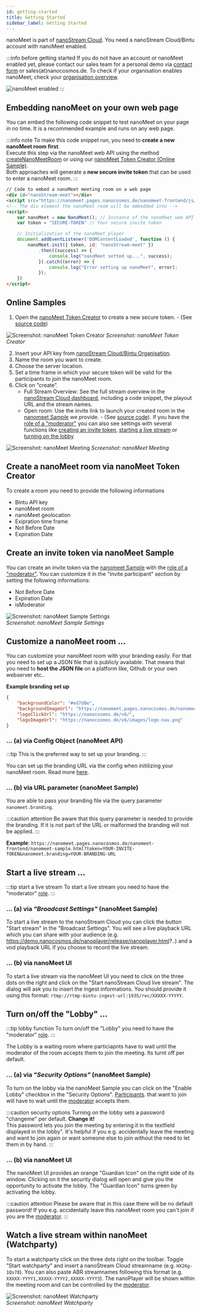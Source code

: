 ```yaml
---
id: getting-started
title: Getting Started
sidebar_label: Getting Started
---
```


nanoMeet is part of [nanoStream Cloud](https://dashboard.nanostream.cloud/organisation). 
You need a nanoStream Cloud/Bintu account with nanoMeet enabled.

:::info before getting started
If you do not have an account or nanoMeet enabled yet, please contact our sales team for a personal demo via [contact form](https://www.nanocosmos.de/nanomeet/?demo&utm_source=nanoMeet_Docs&utm_medium=nanocosmos&utm_campaign=nanoMeet&utm_content=CTA_Requirements) or sales(at)nanocosmos.de.
To check if your organisation enables nanoMeet, check your [organisation overview](https://dashboard.nanostream.cloud/organisation).

![nanoMeet enabled](../assets/nanomeet/enable-nanomeet.jpg)
:::

## Embedding nanoMeet on your own web page

You can embed the following code snippet to test nanoMeet on your page in no time. It is a recommended example and runs on any web page. 

:::info note
To make this code snippet run, you need to **create a new nanoMeet room first**. <br/>
Execute this step via the nanoMeet web API using the method [createNanoMeetRoom](./api#nanomeetcreatenanomeetroomapikey-roomsetup--promisesuccesserror) or using our [nanoMeet Token Creator (Online Sample)](https://nanomeet.pages.nanocosmos.de/nanomeet-frontend/nanomeet-helper.html?bintu.apikey=YOUR-API-KEY&nanomeet.room=YOUR-ROOM-NAME). <br/>
Both approaches will generate a **new secure invite token** that can be used to enter a nanoMeet room.
:::

```html
// Code to embed a nanoMeet meeting room on a web page
<div id="nanoStream-meet"></div>
<script src="https://nanomeet.pages.nanocosmos.de/nanomeet-frontend/js/nanomeet.js"></script>
<!-- The div element the nanoMeet room will be embedded into -->
<script>
    var nanoMeet = new NanoMeet(); // Instance of the nanoMeet web API
    var token = "SECURE-TOKEN" // Your secure invite token

    // Initialization of the nanoMeet player
    document.addEventListener('DOMContentLoaded', function () {
        nanoMeet.init({ token, id: "nanoStream-meet" })
            .then((success) => {
                console.log("nanoMeet setted up...", success);
            }).catch((error) => {
                console.log("Error setting up nanoMeet", error);
            });
    })
</script>
```

## Online Samples

1. Open the [nanoMeet Token Creator](https://nanomeet.pages.nanocosmos.de/nanomeet-frontend/nanomeet-helper.html?bintu.apikey=YOUR-API-KEY&nanomeet.room=YOUR-ROOM-NAME) to create a new secure token.  - (See [source code](./source-code#nanomeet-token-creator-source-code)) 

![Screenshot: nanoMeet Token Creator](../assets/nanomeet//nanomeet-helper.jpg)
*Screenshot: nanoMeet Token Creator*

2. Insert your API key from [nanoStream Cloud/Bintu Organisation](https://dashboard.nanostream.cloud/organisation).
3. Name the room you want to create.
4. Choose the server location.
5. Set a time frame in which your secure token will be valid for the participants to join the nanoMeet room.
6. Click on "create".
   - Full Stream Overview: See the full stream overview in the [nanoStream Cloud dashboard](https://dashboard.nanostream.cloud), including a code snippet, the playout URL and the stream names.
   - Open room: Use the invite link to launch your created room in the [nanomeet Sample](https://nanomeet.pages.nanocosmos.de/nanomeet-frontend/nanomeet-sample.html?token=) we provide.  - (See [source code](./source-code#nanomeet-sample-source-code)). If you have the [role of a "moderator"](./introduction#roles) you can also see settings with several functions like [creating an invite token](#create-an-invite-token-via-nanomeet-sample),  [starting a live stream](#start-a-live-stream-) or [turning on the lobby](#turn-onoff-the-lobby-)

![Screenshot: nanoMeet Meeting](../assets/nanomeet//nanomeet-meeting.jpg)
*Screenshot: nanoMeet Meeting* 

## Create a nanoMeet room via nanoMeet Token Creator

To create a room you need to provide the following informations
 - Bintu API key
 - nanoMeet room
 - nanoMeet geolocation
 - Exipration time frame
  - Not Before Date
  - Expiration Date

## Create an invite token via nanoMeet Sample

You can create an invite token via the [nanomeet Sample](https://nanomeet.pages.nanocosmos.de/nanomeet-frontend/nanomeet-sample.html?token=) with the [role of a "moderator"](./introduction#roles).
You can customize it in the "Invite participant" section by setting the following informations:
- Not Before Date
- Expiration Date
- isModerator

![Screenshot: nanoMeet Sample Settings](../assets/nanomeet//nanomeet-ui-settings.jpg) <br/>
*Screenshot: nanoMeet Sample Settings*

## Customize a nanoMeet room ...

You can customize your nanoMeet room with your branding easily.
For that you need to set up a JSON file that is publicly available. That means that you need to **host the JSON file** on a platform like, Github or your own webserver etc..

**Example branding set up**

```json
{
    "backgroundColor": "#ed7d0e",
    "backgroundImageUrl": "https://nanomeet.pages.nanocosmos.de/nanomeet-frontend/img/bg.png",
    "logoClickUrl": "https://nanocosmos.de/v6/",
    "logoImageUrl": "https://nanocosmos.de/v6/images/logo-nav.png"
}
```
### ... (a) via Config Object (nanoMeet API)

:::tip
This is the preferred way to set up your branding.
:::

You can set up the branding URL via the config when initilizing your nanoMeet room. Read more [here](./api#nanomeetinitconfig--promisesuccesserror).

### ... (b) via URL parameter (nanoMeet Sample)

You are able to pass your branding file via the query parameter `nanomeet.branding`.

:::caution attention
Be aware that this query parameter is needed to provide the branding. If it is not part of the URL or malformed the branding will not be applied.
:::

**Example**: `https://nanomeet.pages.nanocosmos.de/nanomeet-frontend/nanomeet-sample.html?token=YOUR-INVITE-TOKEN&nanomeet.branding=YOUR-BRANDING-URL`

## Start a live stream ...

:::tip start a live stream
To start a live stream you need to have the "moderator" [role](./introduction#roles).
:::

### ... (a) via *"Broadcast Settings"* (nanoMeet Sample)

To start a live stream to the nanoStream Cloud you can click the button "Start stream" in the "Broadcast Settings". You will see a live playback URL which you can share with your audience (e.g. https://demo.nanocosmos.de/nanoplayer/release/nanoplayer.html?..) and a vod playback URL if you choose to record the live stream.


### ... (b) via nanoMeet UI

To start a live stream via the nanoMeet UI you need to click on the three dots on the right and click on the "Start nanoStream Cloud live stream". The dialog will ask you to insert the ingest informations. You should provide it using this format: `rtmp://rtmp-bintu-ingest-url:1935/rec/XXXXX-YYYYY`.

## Turn on/off the "Lobby" ...

:::tip lobby function
To turn on/off the "Lobby" you need to have the "moderator" [role](./introduction#roles).
:::

The Lobby is a waiting room where particiapnts have to wait until the moderator of the room accepts  them to join the meeting. Its turnt off per default.


### ... (a) via *"Security Options"* (nanoMeet Sample)

To turn on the lobby via the nanoMeet Sample you can click on the "Enable Lobby" checkbox in the "Security Options". 
[Participants](./introduction#roles). that want to join will have to wait until the [moderator](introduction#roles) accepts them.

:::caution security options
Turning on the lobby sets a password "changeme" per default. **Change it!** <br/>
This password lets you join the meeting by entering it in the textfield displayed in the lobby".
It's helpful if you e.g. accidentally leave the meeting and want to join again or want someone else to join without the need to let them in by hand.
:::

### ... (b) via nanoMeet UI

The nanoMeet UI provides an orange "Guardian Icon" on the right side of its window. Clicking on it the security dialog will open and give you the opportunity to activate the lobby. The "Guardian Icon" turns green by activating the lobby.

:::caution attention
Please be aware that in this case there will be no default password! If you e.g. accidentally leave this nanoMeet room you can't join if you are the [moderator](./introduction#roles).
:::

## Watch a live stream within nanoMeet (Watchparty)

To start a watchparty click on the three dots right on the toolbar. Toggle "Start watchparty" and insert a nanoStream Cloud streamname (e.g. `HX26g-1Qs78`). You can also paste ABR streamnames following this format (e.g. `XXXXX-YYYY1,XXXXX-YYYY2,XXXXX-YYYY3`). The nanoPlayer will be shown within the meeting room and can be controlled by the [moderator](./introduction#roles).

![Screenshot: nanoMeet Watchparty](../assets/nanomeet//nanomeet-watchparty.jpg) <br/>
*Screenshot: nanoMeet Watchparty*

